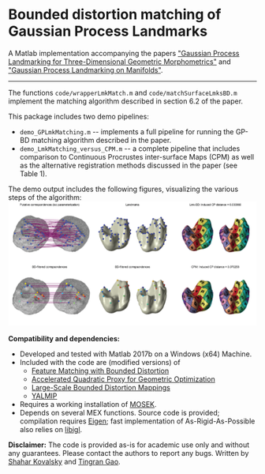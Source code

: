 Bounded distortion matching of Gaussian Process Landmarks
====

A Matlab implementation accompanying the papers ["Gaussian Process Landmarking for Three-Dimensional Geometric Morphometrics"](https://arxiv.org/abs/1807.11887) and ["Gaussian Process Landmarking on Manifolds"](https://arxiv.org/abs/1802.03479).

----
The functions `code/wrapperLmkMatch.m` and `code/matchSurfaceLmksBD.m` implement the matching algorithm described in section 6.2 of the paper.

This package includes two demo pipelines:
- `demo_GPLmkMatching.m` -- implements a full pipeline for running the GP-BD matching algorithm described in the paper.
- `demo_LmkMatching_versus_CPM.m` -- a complete pipeline that includes comparison to Continuous Procrustes inter-surface Maps (CPM) as well as the alternative registration methods discussed in the paper (see Table 1).

The demo output includes the following figures, visualizing the various steps of the algorithm:
![Example Figures](./.images/figures.png?raw=true)






**Compatibility and dependencies:**
- Developed and tested with Matlab 2017b on a Windows (x64) Machine.
- Included with the code are (modified versions) of
	- [Feature Matching with Bounded Distortion](http://www.wisdom.weizmann.ac.il/~ylipman/bd_feature_match/BDFeatureMatch.zip)
	- [Accelerated Quadratic Proxy for Geometric Optimization](https://services.math.duke.edu/~shaharko//AcceleratedQuadraticProxy.html)
	- [Large-Scale Bounded Distortion Mappings](https://services.math.duke.edu/~shaharko//LargeScaleBD.html)
	- [YALMIP](https://yalmip.github.io/)
- Requires a working installation of [MOSEK](https://www.mosek.com/).
- Depends on several MEX functions. Source code is provided; compilation requires [Eigen](http://eigen.tuxfamily.org/); fast implementation of As-Rigid-As-Possible also relies on [libigl](https://github.com/libigl/libigl).

**Disclaimer:**
The code is provided as-is for academic use only and without any guarantees. Please contact the authors to report any bugs. 
Written by [Shahar Kovalsky](https://services.math.duke.edu/~shaharko/) and [Tingran Gao](https://gaotingran.com/).
